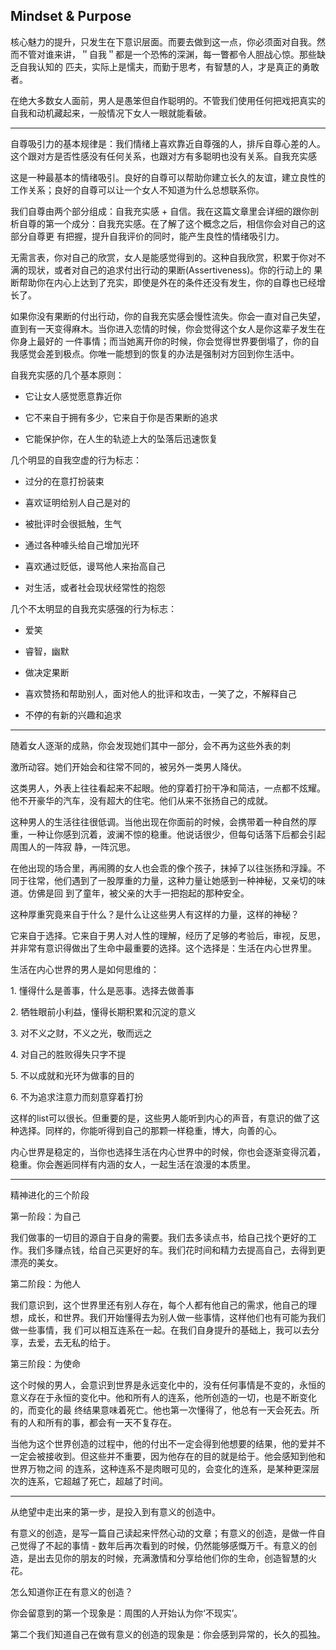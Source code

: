 ## Mindset & Purpose

核心魅力的提升，只发生在下意识层面。而要去做到这一点，你必须面对自我。然而不管对谁来讲，＂自我＂都是一个恐怖的深渊，每一瞥都令人胆战心惊。那些缺乏自我认知的
匹夫，实际上是懦夫，而勤于思考，有智慧的人，才是真正的勇敢者。

  

在绝大多数女人面前，男人是愚笨但自作聪明的。不管我们使用任何把戏把真实的自我和动机藏起来，一般情况下女人一眼就能看破。

* * *

自尊吸引力的基本规律是：我们情绪上喜欢靠近自尊强的人，排斥自尊心差的人。这个跟对方是否性感没有任何关系，也跟对方有多聪明也没有关系。自我充实感

  

这是一种最基本的情绪吸引。良好的自尊可以帮助你建立长久的友谊，建立良性的工作关系；良好的自尊可以让一个女人不知道为什么总想联系你。

  

我们自尊由两个部分组成：自我充实感 + 自信。我在这篇文章里会详细的跟你剖析自尊的第一个成分：自我充实感。在了解了这个概念之后，相信你会对自己的这部分自尊更
有把握，提升自我评价的同时，能产生良性的情绪吸引力。

  

无需言表，你对自己的欣赏，女人是能感觉得到的。这种自我欣赏，积累于你对不满的现状，或者对自己的追求付出行动的果断(Assertiveness)。你的行动上的
果断帮助你在内心上达到了充实，即使是外在的条件还没有发生，你的自尊也已经增长了。

  

如果你没有果断的付出行动，你的自我充实感会慢性流失。你会一直对自己失望，直到有一天变得麻木。当你进入恋情的时候，你会觉得这个女人是你这辈子发生在你身上最好的
一件事情；而当她离开你的时候，你会觉得世界要倒塌了，你的自我感觉会差到极点。你唯一能想到的恢复的办法是强制对方回到你生活中。

  

自我充实感的几个基本原则：

*   它让女人感觉愿意靠近你

* 它不来自于拥有多少，它来自于你是否果断的追求

* 它能保护你，在人生的轨迹上大的坠落后迅速恢复

  

几个明显的自我空虚的行为标志：

*   过分的在意打扮装束

* 喜欢证明给别人自己是对的

* 被批评时会很抵触，生气

* 通过各种噱头给自己增加光环

* 喜欢通过贬低，谩骂他人来抬高自己

* 对生活，或者社会现状经常性的抱怨

  

几个不太明显的自我充实感强的行为标志：

*   爱笑

* 睿智，幽默

* 做决定果断

* 喜欢赞扬和帮助别人，面对他人的批评和攻击，一笑了之，不解释自己

* 不停的有新的兴趣和追求

* * *

随着女人逐渐的成熟，你会发现她们其中一部分，会不再为这些外表的刺

激所动容。她们开始会和往常不同的，被另外一类男人降伏。

  

这类男人，外表上往往看起来不起眼。他的穿着打扮干净和简洁，一点都不炫耀。他不开豪华的汽车，没有超大的住宅。他们从来不张扬自己的成就。

  

这种男人的生活往往很低调。当他出现在你面前的时候，会携带着一种自然的厚重，一种让你感到沉着，波澜不惊的稳重。他说话很少，但每句话落下后都会引起周围人的一阵寂
静，一阵沉思。

  

在他出现的场合里，再闹腾的女人也会乖的像个孩子，抹掉了以往张扬和浮躁。不同于往常，他们遇到了一股厚重的力量，这种力量让她感到一种神秘，又亲切的味道。仿佛是回
到了童年，被父亲的大手一把抱起的那种安全。

  

这种厚重究竟来自于什么？是什么让这些男人有这样的力量，这样的神秘？

  

它来自于选择。它来自于男人对人性的理解，经历了足够的考验后，审视，反思，并非常有意识得做出了生命中最重要的选择。这个选择是：生活在内心世界里。

  

生活在内心世界的男人是如何思维的：

  

   1\.   懂得什么是善事，什么是恶事。选择去做善事

   2\.   牺牲眼前小利益，懂得长期积累和沉淀的意义

   3\.   对不义之财，不义之光，敬而远之

   4\.   对自己的胜败得失只字不提

   5\.   不以成就和光环为做事的目的

   6\.   不为追求注意力而刻意穿着打扮

  

这样的list可以很长。但重要的是，这些男人能听到内心的声音，有意识的做了这种选择。同样的，你能听得到自己的那颗一样稳重，博大，向善的心。

  

内心世界是稳定的，当你也选择生活在内心世界中的时候，你也会逐渐变得沉着，稳重。你会邂逅同样有内涵的女人，一起生活在浪漫的本质里。

* * *

精神进化的三个阶段

  

第一阶段：为自己

我们做事的一切目的源自于自身的需要。我们去多读点书，给自己找个更好的工作。我们多赚点钱，给自己买更好的车。我们花时间和精力去提高自己，去得到更漂亮的美女。

  

第二阶段：为他人

我们意识到，这个世界里还有别人存在，每个人都有他自己的需求，他自己的理想，成长，和世界。我们开始懂得去为别人做一些事情，这样他们也有可能为我们做一些事情，我
们可以相互连系在一起。在我们自身提升的基础上，我可以去分享，去爱，去无私的给于。

  

第三阶段：为使命

这个时候的男人，会意识到世界是永远变化中的，没有任何事情是不变的，永恒的意义存在于永恒的变化中。他和所有人的连系，他所创造的一切，也是不断变化的，而变化的最
终结果意味着死亡。他也第一次懂得了，他总有一天会死去。所有的人和所有的事，都会有一天不复存在。

  

当他为这个世界创造的过程中，他的付出不一定会得到他想要的结果，他的爱并不一定会被接收到。但这些并不重要，因为他存在的目的就是给于。他会感知到他和世界万物之间
的连系，这种连系不是肉眼可见的，会变化的连系，是某种更深层次的连系，它超越了死亡，超越了时间。

* * *

从绝望中走出来的第一步，是投入到有意义的创造中。

  

有意义的创造，是写一篇自己读起来怦然心动的文章；有意义的创造，是做一件自己觉得了不起的事情 -
数年后再次看到的时候，仍然能够感慨万千。有意义的创造，是出去见你的朋友的时候，充满激情和分享给他们你的生命，创造智慧的火花。

  

怎么知道你正在有意义的创造？

  

你会留意到的第一个现象是：周围的人开始认为你‘不现实’。

  

第二个我们知道自己在做有意义的创造的现象是：你会感到异常的，长久的孤独。

  

  

  

  

  

  

  

  

  

  

  

  

  

  

  

  

  

  

  

  

  

  

  

  

